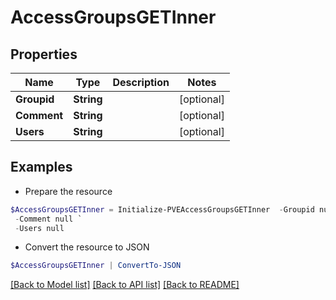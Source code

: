 # AccessGroupsGETInner
## Properties

Name | Type | Description | Notes
------------ | ------------- | ------------- | -------------
**Groupid** | **String** |  | [optional] 
**Comment** | **String** |  | [optional] 
**Users** | **String** |  | [optional] 

## Examples

- Prepare the resource
```powershell
$AccessGroupsGETInner = Initialize-PVEAccessGroupsGETInner  -Groupid null `
 -Comment null `
 -Users null
```

- Convert the resource to JSON
```powershell
$AccessGroupsGETInner | ConvertTo-JSON
```

[[Back to Model list]](../README.md#documentation-for-models) [[Back to API list]](../README.md#documentation-for-api-endpoints) [[Back to README]](../README.md)

